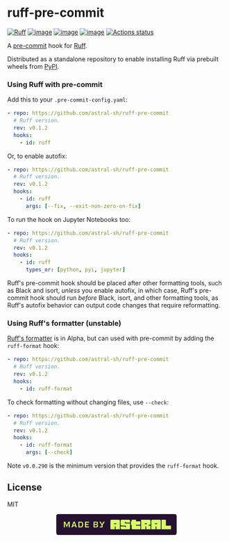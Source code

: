 # ruff-pre-commit

[![Ruff](https://img.shields.io/endpoint?url=https://raw.githubusercontent.com/astral-sh/ruff/main/assets/badge/v2.json)](https://github.com/astral-sh/ruff)
[![image](https://img.shields.io/pypi/v/ruff/0.1.2.svg)](https://pypi.python.org/pypi/ruff)
[![image](https://img.shields.io/pypi/l/ruff/0.1.2.svg)](https://pypi.python.org/pypi/ruff)
[![image](https://img.shields.io/pypi/pyversions/ruff/0.1.2.svg)](https://pypi.python.org/pypi/ruff)
[![Actions status](https://github.com/astral-sh/ruff-pre-commit/workflows/main/badge.svg)](https://github.com/astral-sh/ruff-pre-commit/actions)

A [pre-commit](https://pre-commit.com/) hook for [Ruff](https://github.com/astral-sh/ruff).

Distributed as a standalone repository to enable installing Ruff via prebuilt wheels from
[PyPI](https://pypi.org/project/ruff/).

### Using Ruff with pre-commit

Add this to your `.pre-commit-config.yaml`:

```yaml
- repo: https://github.com/astral-sh/ruff-pre-commit
  # Ruff version.
  rev: v0.1.2
  hooks:
    - id: ruff
```

Or, to enable autofix:

```yaml
- repo: https://github.com/astral-sh/ruff-pre-commit
  # Ruff version.
  rev: v0.1.2
  hooks:
    - id: ruff
      args: [--fix, --exit-non-zero-on-fix]
```

To run the hook on Jupyter Notebooks too:

```yaml
- repo: https://github.com/astral-sh/ruff-pre-commit
  # Ruff version.
  rev: v0.1.2
  hooks:
    - id: ruff
      types_or: [python, pyi, jupyter]
```

Ruff's pre-commit hook should be placed after other formatting tools, such as Black and isort,
_unless_ you enable autofix, in which case, Ruff's pre-commit hook should run _before_ Black, isort,
and other formatting tools, as Ruff's autofix behavior can output code changes that require
reformatting.

### Using Ruff's formatter (unstable)

[Ruff's formatter](https://github.com/astral-sh/ruff/blob/main/crates/ruff_python_formatter/README.md) is in Alpha, but can used with pre-commit by adding the `ruff-format` hook:

```yaml
- repo: https://github.com/astral-sh/ruff-pre-commit
  # Ruff version.
  rev: v0.1.2
  hooks:
    - id: ruff-format
```

To check formatting without changing files, use `--check`:

```yaml
- repo: https://github.com/astral-sh/ruff-pre-commit
  # Ruff version.
  rev: v0.1.2
  hooks:
    - id: ruff-format
      args: [--check]
```

Note `v0.0.290` is the minimum version that provides the `ruff-format` hook.

## License

MIT

<div align="center">
  <a target="_blank" href="https://astral.sh" style="background:none">
    <img src="https://raw.githubusercontent.com/astral-sh/ruff/main/assets/svg/Astral.svg">
  </a>
</div>
